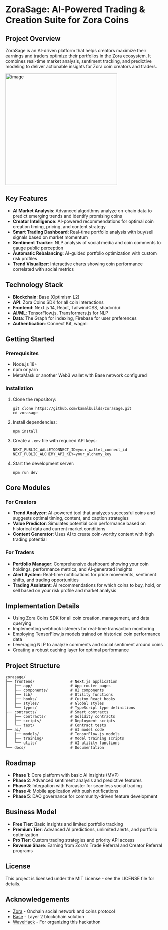 # ZoraSage: AI-Powered Trading & Creation Suite for Zora Coins

## Project Overview

ZoraSage is an AI-driven platform that helps creators maximize their earnings and traders optimize their portfolios in the Zora ecosystem. It combines real-time market analysis, sentiment tracking, and predictive modeling to deliver actionable insights for Zora coin creators and traders.

<img width="357" alt="image" src="https://github.com/user-attachments/assets/c5d5a789-80f8-4591-b108-83afc472a1ae" />

## Key Features

- **AI Market Analysis**: Advanced algorithms analyze on-chain data to predict emerging trends and identify promising coins
- **Creator Intelligence**: AI-powered recommendations for optimal coin creation timing, pricing, and content strategy
- **Smart Trading Dashboard**: Real-time portfolio analysis with buy/sell signals based on market momentum
- **Sentiment Tracker**: NLP analysis of social media and coin comments to gauge public perception
- **Automatic Rebalancing**: AI-guided portfolio optimization with custom risk profiles
- **Trend Visualizer**: Interactive charts showing coin performance correlated with social metrics

## Technology Stack

- **Blockchain**: Base (Optimism L2)
- **API**: Zora Coins SDK for all coin interactions
- **Frontend**: Next.js 14, React, TailwindCSS, shadcn/ui
- **AI/ML**: TensorFlow.js, Transformers.js for NLP
- **Data**: The Graph for indexing, Firebase for user preferences
- **Authentication**: Connect Kit, wagmi

## Getting Started

### Prerequisites

- Node.js 18+
- npm or yarn
- MetaMask or another Web3 wallet with Base network configured

### Installation

1. Clone the repository:
   ```
   git clone https://github.com/kamalbuilds/zorasage.git
   cd zorasage
   ```

2. Install dependencies:
   ```
   npm install
   ```

3. Create a `.env` file with required API keys:
   ```
   NEXT_PUBLIC_WALLETCONNECT_ID=your_wallet_connect_id
   NEXT_PUBLIC_ALCHEMY_API_KEY=your_alchemy_key
   ```

4. Start the development server:
   ```
   npm run dev
   ```

## Core Modules

### For Creators

- **Trend Analyzer**: AI-powered tool that analyzes successful coins and suggests optimal timing, content, and caption strategies
- **Value Predictor**: Simulates potential coin performance based on historical data and current market conditions
- **Content Generator**: Uses AI to create coin-worthy content with high trading potential

### For Traders

- **Portfolio Manager**: Comprehensive dashboard showing your coin holdings, performance metrics, and AI-generated insights
- **Alert System**: Real-time notifications for price movements, sentiment shifts, and trading opportunities
- **Trading Assistant**: AI recommendations for which coins to buy, hold, or sell based on your risk profile and market analysis

## Implementation Details

- Using Zora Coins SDK for all coin creation, management, and data querying
- Implementing webhook listeners for real-time transaction monitoring
- Employing TensorFlow.js models trained on historical coin performance data
- Leveraging NLP to analyze comments and social sentiment around coins
- Creating a robust caching layer for optimal performance

## Project Structure

```
zorasage/
├── frontend/                # Next.js application
│   ├── app/                 # App router pages
│   ├── components/          # UI components
│   ├── lib/                 # Utility functions
│   ├── hooks/               # Custom React hooks
│   ├── styles/              # Global styles
│   └── types/               # TypeScript type definitions
├── contracts/               # Smart contracts
│   ├── contracts/           # Solidity contracts
│   ├── scripts/             # Deployment scripts
│   └── test/                # Contract tests
├── ai/                      # AI model code
│   ├── models/              # TensorFlow.js models
│   ├── training/            # Model training scripts
│   └── utils/               # AI utility functions
└── docs/                    # Documentation
```

## Roadmap

- **Phase 1**: Core platform with basic AI insights (MVP)
- **Phase 2**: Advanced sentiment analysis and predictive features
- **Phase 3**: Integration with Farcaster for seamless social trading
- **Phase 4**: Mobile application with push notifications
- **Phase 5**: DAO governance for community-driven feature development

## Business Model

- **Free Tier**: Basic insights and limited portfolio tracking
- **Premium Tier**: Advanced AI predictions, unlimited alerts, and portfolio optimization
- **Pro Tier**: Custom trading strategies and priority API access
- **Revenue Share**: Earning from Zora's Trade Referral and Creator Referral programs

## License

This project is licensed under the MIT License - see the LICENSE file for details.

## Acknowledgements

- [Zora](https://zora.co/) - Onchain social network and coins protocol
- [Base](https://base.org/) - Layer 2 blockchain solution
- [WaveHack](https://app.akindo.io/wave-hacks/7maJP63Qqhd9e4aVQ) - For organizing this hackathon
